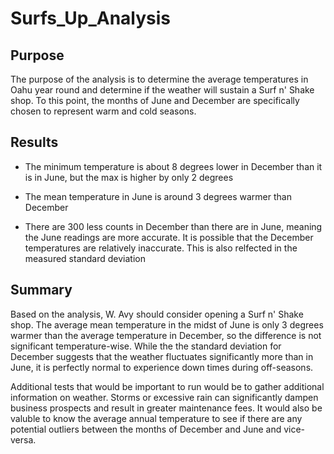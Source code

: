 # Surfs_Up_Analysis

## Purpose

The purpose of the analysis is to determine the average temperatures in Oahu year round and determine if the weather will sustain a Surf n' Shake shop. To this point, the months of June and December are specifically chosen to represent warm and cold seasons.

## Results

* The minimum temperature is about 8 degrees lower in December than it is in June, but the max is higher by only 2 degrees

* The mean temperature in June is around 3 degrees warmer than December

* There are 300 less counts in December than there are in June, meaning the June readings are more accurate. It is possible that the December temperatures are relatively inaccurate. This is also relfected in the measured standard deviation

## Summary

Based on the analysis, W. Avy should consider opening a Surf n' Shake shop. The average mean temperature in the midst of June is only 3 degrees warmer than the average temperature in December, so the difference is not significant temperature-wise. While the the standard deviation for December suggests that the weather fluctuates significantly more than in June, it is perfectly normal to experience down times during off-seasons. 

Additional tests that would be important to run would be to gather additional information on weather. Storms or excessive rain can significantly dampen business prospects and result in greater maintenance fees. It would also be valuble to know the average annual temperature to see if there are any potential outliers between the months of December and June and vice-versa.